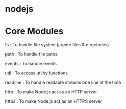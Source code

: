 # nodejs

# Core Modules
fs : To handle file system (create files & directories)

path : To handle file paths

events : To handle events

util : To access utility functions

readline : To handle readable streams one line at the time

http : To make Node.js act as an HTTP server

https : To make Node.js act as an HTTPS server
